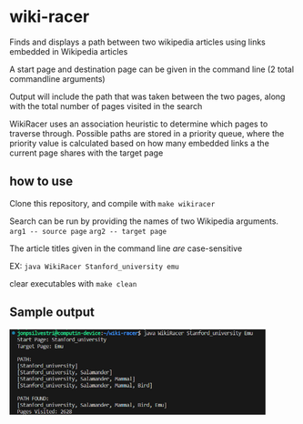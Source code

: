 # wiki-racer
Finds and displays a path between two wikipedia articles using links embedded in Wikipedia articles

A start page and destination page can be given in the command line (2 total commandline arguments)

Output will include the path that was taken between the two pages, along with the total number of pages visited in the search

WikiRacer uses an association heuristic to determine which pages to traverse through. Possible paths are stored in a priority queue, where the priority value is calculated based on how many embedded links a the current page shares with the target page

## how to use
Clone this repository, and compile with ```make wikiracer```

Search can be run by providing the names of two Wikipedia arguments. ```arg1 -- source page``` ```arg2 -- target page```

The article titles given in the command line _are_ case-sensitive

EX: ```java WikiRacer Stanford_university emu```

clear executables with ```make clean```

## Sample output

<img src="sample_output.png" alt="output" width="450" height="150">
